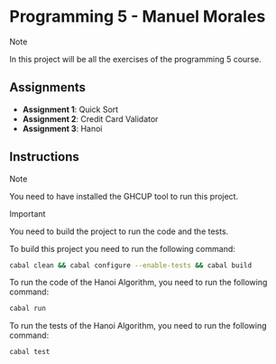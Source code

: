 # Programming 5 - Manuel Morales

> [!NOTE]
> In this project will be all the exercises of the programming 5 course.

## Assignments

- **Assignment 1**: Quick Sort
- **Assignment 2**: Credit Card Validator
- **Assignment 3**: Hanoi

## Instructions

> [!NOTE]
> You need to have installed the GHCUP tool to run this project.

> [!IMPORTANT]
>You need to build the project to run the code and the tests.

To build this project you need to run the following command:

```bash
cabal clean && cabal configure --enable-tests && cabal build
```

To run the code of the Hanoi Algorithm, you need to run the following command:

```bash
cabal run
```

To run the tests of the Hanoi Algorithm, you need to run the following command:

```bash
cabal test
```
